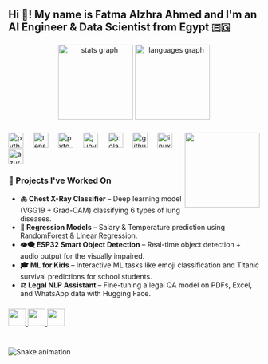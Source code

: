 <h2 align="left">Hi 👋! My name is Fatma Alzhra Ahmed and I'm an AI Engineer & Data Scientist from Egypt 🇪🇬</h2>

###

<div align="center">
  <img src="https://github-readme-stats.vercel.app/api?username=fatma-ahmed&hide_title=false&hide_rank=false&show_icons=true&include_all_commits=true&count_private=true&disable_animations=false&theme=dracula&locale=en&hide_border=false" height="150" alt="stats graph"  />
  <img src="https://github-readme-stats.vercel.app/api/top-langs?username=fatma-ahmed&locale=en&hide_title=false&layout=compact&card_width=320&langs_count=5&theme=dracula&hide_border=false" height="150" alt="languages graph"  />
</div>

###

<img align="right" height="150" src="https://i.imgflip.com/65efzo.gif"  />

###

<div align="left">
  <img src="https://cdn.jsdelivr.net/gh/devicons/devicon/icons/python/python-original.svg" height="30" alt="python logo" />
  <img width="12" />
  <img src="https://cdn.jsdelivr.net/gh/devicons/devicon/icons/tensorflow/tensorflow-original.svg" height="30" alt="tensorflow logo" />
  <img width="12" />
  <img src="https://cdn.jsdelivr.net/gh/devicons/devicon/icons/pytorch/pytorch-original.svg" height="30" alt="pytorch logo" />
  <img width="12" />
  <img src="https://cdn.jsdelivr.net/gh/devicons/devicon/icons/jupyter/jupyter-original.svg" height="30" alt="jupyter logo" />
  <img width="12" />
  <img src="https://skillicons.dev/icons?i=colab" height="30" alt="colab logo" />
  <img width="12" />
  <img src="https://skillicons.dev/icons?i=github" height="30" alt="github logo" />
  <img width="12" />
  <img src="https://skillicons.dev/icons?i=linux" height="30" alt="linux logo" />
  <img width="12" />
  <img src="https://skillicons.dev/icons?i=azure" height="30" alt="azure logo" />
</div>

###

<h3>🚀 Projects I've Worked On</h3>

<ul>
  <li><strong>🫁 Chest X-Ray Classifier</strong> – Deep learning model (VGG19 + Grad-CAM) classifying 6 types of lung diseases.</li>
  <li><strong>🔢 Regression Models</strong> – Salary & Temperature prediction using RandomForest & Linear Regression.</li>
  <li><strong>👁️‍🗨️ ESP32 Smart Object Detection</strong> – Real-time object detection + audio output for the visually impaired.</li>
  <li><strong>🎓 ML for Kids</strong> – Interactive ML tasks like emoji classification and Titanic survival predictions for school students.</li>
  <li><strong>⚖️ Legal NLP Assistant</strong> – Fine-tuning a legal QA model on PDFs, Excel, and WhatsApp data with Hugging Face.</li>
</ul>

###

<div align="left">
  <a href="https://www.linkedin.com/in/fatma-elzhraa-ahmed-9a3b9a232/" target="_blank">
    <img src="https://img.shields.io/static/v1?message=LinkedIn&logo=linkedin&label=&color=0077B5&logoColor=white&labelColor=&style=for-the-badge" height="35" />
  </a>
  <a href="mailto:fatmaelzhra.dev@gmail.com">
    <img src="https://img.shields.io/static/v1?message=Gmail&logo=gmail&label=&color=D14836&logoColor=white&labelColor=&style=for-the-badge" height="35" />
  </a>
  <a href="https://github.com/fatma-ahmed" target="_blank">
    <img src="https://img.shields.io/static/v1?message=GitHub&logo=github&label=&color=181717&logoColor=white&labelColor=&style=for-the-badge" height="35" />
  </a>
</div>

###

<br clear="both">

<img src="https://raw.githubusercontent.com/fatma-ahmed/fatma-ahmed/output/snake.svg" alt="Snake animation" />

###
